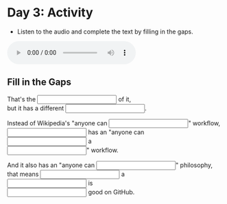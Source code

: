 # Day 3: Activity

* Listen to the audio and complete the text by filling in the gaps.

<audio controls>
  <source src="./Audio01.mp3" type="audio/mpeg">
  Your browser does not support the audio element.
</audio>

## Fill in the Gaps

That's the <input type="text"/> of it,<br>
but it has a different 
<input type="text"/>.

Instead of Wikipedia's "anyone can <input type="text"/>" workflow,<br>
<input type="text"/> has an "anyone can <br>
<input type="text"/> a <br>
<input type="text"/>" workflow.

And it also has an "anyone can 
<input type="text"/>" philosophy, <br>
that means 
<input type="text"/> a <br>
<input type="text"/> is <br>
<input type="text"/> good on GitHub.
